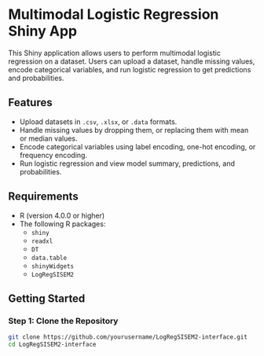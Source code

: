 # Multimodal Logistic Regression Shiny App

This Shiny application allows users to perform multimodal logistic regression on a dataset. Users can upload a dataset, handle missing values, encode categorical variables, and run logistic regression to get predictions and probabilities.

## Features

- Upload datasets in `.csv`, `.xlsx`, or `.data` formats.
- Handle missing values by dropping them, or replacing them with mean or median values.
- Encode categorical variables using label encoding, one-hot encoding, or frequency encoding.
- Run logistic regression and view model summary, predictions, and probabilities.

## Requirements

- R (version 4.0.0 or higher)
- The following R packages:
  - `shiny`
  - `readxl`
  - `DT`
  - `data.table`
  - `shinyWidgets`
  - `LogRegSISEM2`

## Getting Started

### Step 1: Clone the Repository

```sh
git clone https://github.com/yourusername/LogRegSISEM2-interface.git
cd LogRegSISEM2-interface